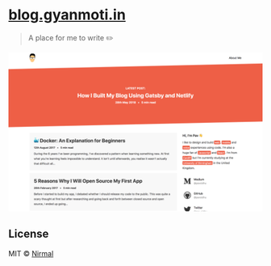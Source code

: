 # [blog.gyanmoti.in](https://blog.gyanmoti.in)

> A place for me to write ✏️

![Website preview](./preview.png)

## License

MIT © [Nirmal](https://blog.gyanmoti.in)
